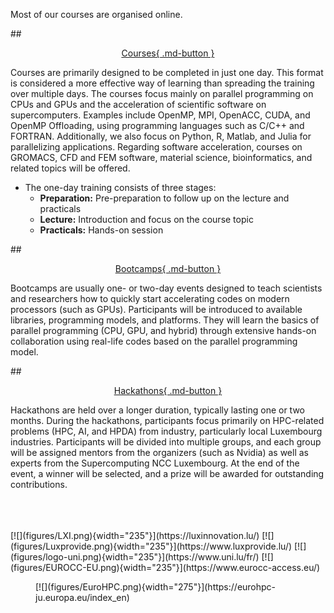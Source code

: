 Most of our courses are organised online.

##<u><p style="text-align: center;">[Courses](courses/){ .md-button }</p></u>

Courses are primarily designed to be completed in just one day. This format is considered a more effective way of learning than spreading the training over multiple days. The courses focus mainly on parallel programming on CPUs and GPUs and the acceleration of scientific software on supercomputers. Examples include OpenMP, MPI, OpenACC, CUDA, and OpenMP Offloading, using programming languages such as C/C++ and FORTRAN. Additionally, we also focus on Python, R, Matlab, and Julia for parallelizing applications. Regarding software acceleration, courses on GROMACS, CFD and FEM software, material science, bioinformatics, and related topics will be offered.

 - The one-day training consists of three stages:
     - **Preparation:** Pre-preparation to follow up on the lecture and practicals
     - **Lecture:** Introduction and focus on the course topic
     - **Practicals:** Hands-on session
     
##<u><p style="text-align: center;">[Bootcamps](Bootcamps/ai/introduction.md){ .md-button }</p></u>

Bootcamps are usually one- or two-day events designed to teach scientists and researchers how to quickly start accelerating codes on modern processors (such as GPUs). Participants will be introduced to available libraries, programming models, and platforms. They will learn the basics of parallel programming (CPU, GPU, and hybrid) through extensive hands-on collaboration using real-life codes based on the parallel programming model.

##<u><p style="text-align: center;">[Hackathons](Hackathons/hpda/introduction.md){ .md-button }</p></u>

Hackathons are held over a longer duration, typically lasting one or two months. During the hackathons, participants focus primarily on HPC-related problems (HPC, AI, and HPDA) from industry, particularly local Luxembourg industries. Participants will be divided into multiple groups, and each group will be assigned mentors from the organizers (such as Nvidia) as well as experts from the Supercomputing NCC Luxembourg. At the end of the event, a winner will be selected, and a prize will be awarded for outstanding contributions.

<br />
<br />
<br />
[![](figures/LXI.png){width="235"}](https://luxinnovation.lu/)
[![](figures/Luxprovide.png){width="235"}](https://www.luxprovide.lu/)
[![](figures/logo-uni.png){width="235"}](https://www.uni.lu/fr/)
[![](figures/EUROCC-EU.png){width="235"}](https://www.eurocc-access.eu/)
<figure markdown="span">
[![](figures/EuroHPC.png){width="275"}](https://eurohpc-ju.europa.eu/index_en)
</figure>


